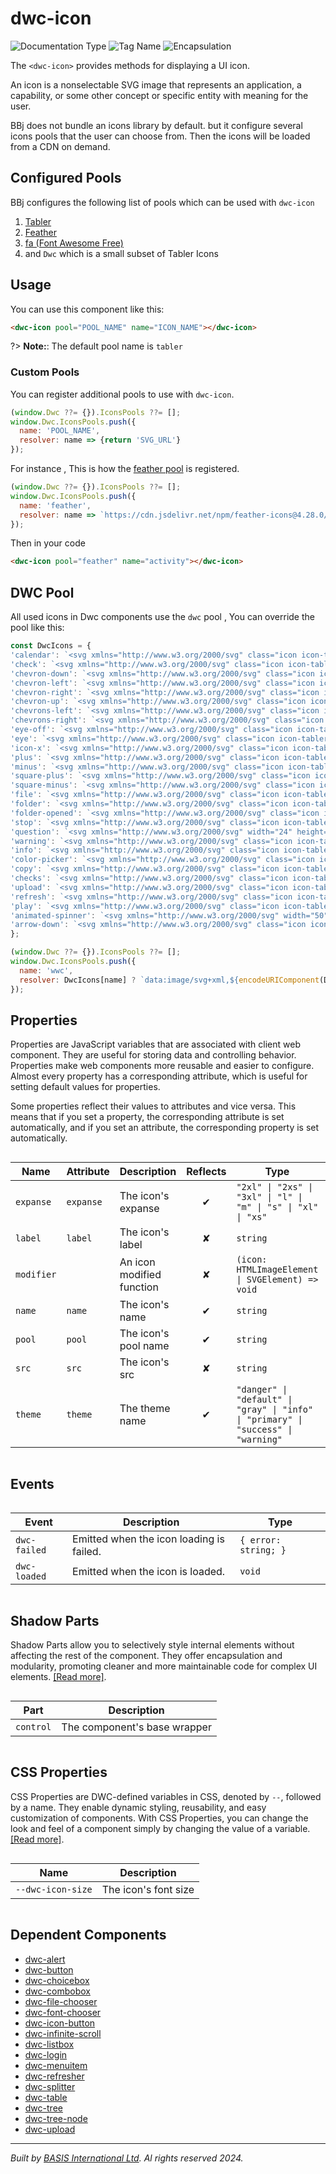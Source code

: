 # dwc-icon
![Documentation Type](https://img.shields.io/badge/Documentation-web--components-%23006aff) ![Tag Name](https://img.shields.io/badge/Component-dwc--icon-%23006aff)  ![Encapsulation](https://img.shields.io/badge/Encapsulation-shadow-%23006aff)

The `<dwc-icon>` provides methods for displaying a UI icon.

An icon is a nonselectable SVG image that represents an application, a capability, or some other concept or
specific entity with meaning for the user.

BBj does not bundle an icons library by default. but it configure several icons pools that the user can choose from.
Then the icons will be loaded from a CDN on demand.


## Configured Pools

BBj configures the following list of pools which can be used with `dwc-icon`

1. [Tabler](https://tabler-icons.io/)
2. [Feather](https://feathericons.com/)
3. [fa (Font Awesome Free)](https://fontawesome.com/)
4. and `Dwc` which is a small subset of Tabler Icons


## Usage

You can use this component like this:

```html
<dwc-icon pool="POOL_NAME" name="ICON_NAME"></dwc-icon>
```

?> **Note:**: The default pool name is `tabler`

### Custom Pools

You can register additional pools to use with `dwc-icon`.

```javascript
(window.Dwc ??= {}).IconsPools ??= [];
window.Dwc.IconsPools.push({
  name: 'POOL_NAME',
  resolver: name => {return 'SVG_URL'}
});
````

For instance , This is how the [feather pool](https://feathericons.com/) is registered.
```javascript
(window.Dwc ??= {}).IconsPools ??= [];
window.Dwc.IconsPools.push({
  name: 'feather',
  resolver: name => `https://cdn.jsdelivr.net/npm/feather-icons@4.28.0/dist/icons/${name}.svg`
});
````

Then in your code

```html
<dwc-icon pool="feather" name="activity"></dwc-icon>
```

## DWC Pool

All used icons in Dwc components use the `dwc` pool , You can override the pool like this:

``` javascript
const DwcIcons = {
'calendar': `<svg xmlns="http://www.w3.org/2000/svg" class="icon icon-tabler icon-tabler-calendar" width="24" height="24" viewBox="0 0 24 24" stroke-width="2" stroke="currentColor" fill="none" stroke-linecap="round" stroke-linejoin="round"> <path stroke="none" d="M0 0h24v24H0z" fill="none"/> <rect x="4" y="5" width="16" height="16" rx="2"/> <line x1="16" y1="3" x2="16" y2="7"/> <line x1="8" y1="3" x2="8" y2="7"/> <line x1="4" y1="11" x2="20" y2="11"/> <line x1="11" y1="15" x2="12" y2="15"/> <line x1="12" y1="15" x2="12" y2="18"/></svg>`,
'check': `<svg xmlns="http://www.w3.org/2000/svg" class="icon icon-tabler icon-tabler-check" width="24" height="24" viewBox="0 0 24 24" stroke-width="2" stroke="currentColor" fill="none" stroke-linecap="round" stroke-linejoin="round"> <path stroke="none" d="M0 0h24v24H0z" fill="none"/> <path d="M5 12l5 5l10 -10"/></svg>`,
'chevron-down': `<svg xmlns="http://www.w3.org/2000/svg" class="icon icon-tabler icon-tabler-chevron-down" width="24" height="24" viewBox="0 0 24 24" stroke-width="2" stroke="currentColor" fill="none" stroke-linecap="round" stroke-linejoin="round"> <path stroke="none" d="M0 0h24v24H0z" fill="none"/> <polyline points="6 9 12 15 18 9"/></svg>`,
'chevron-left': `<svg xmlns="http://www.w3.org/2000/svg" class="icon icon-tabler icon-tabler-chevron-left" width="24" height="24" viewBox="0 0 24 24" stroke-width="2" stroke="currentColor" fill="none" stroke-linecap="round" stroke-linejoin="round"> <path stroke="none" d="M0 0h24v24H0z" fill="none"/> <polyline points="15 6 9 12 15 18"/></svg>`,
'chevron-right': `<svg xmlns="http://www.w3.org/2000/svg" class="icon icon-tabler icon-tabler-chevron-right" width="24" height="24" viewBox="0 0 24 24" stroke-width="2" stroke="currentColor" fill="none" stroke-linecap="round" stroke-linejoin="round"> <path stroke="none" d="M0 0h24v24H0z" fill="none"/> <polyline points="9 6 15 12 9 18"/></svg>`,
'chevron-up': `<svg xmlns="http://www.w3.org/2000/svg" class="icon icon-tabler icon-tabler-chevron-up" width="24" height="24" viewBox="0 0 24 24" stroke-width="2" stroke="currentColor" fill="none" stroke-linecap="round" stroke-linejoin="round"> <path stroke="none" d="M0 0h24v24H0z" fill="none"/> <polyline points="6 15 12 9 18 15"/></svg>`,
'chevrons-left': `<svg xmlns="http://www.w3.org/2000/svg" class="icon icon-tabler icon-tabler-chevrons-left" width="24" height="24" viewBox="0 0 24 24" stroke-width="2" stroke="currentColor" fill="none" stroke-linecap="round" stroke-linejoin="round"><path stroke="none" d="M0 0h24v24H0z" fill="none"></path><polyline points="11 7 6 12 11 17"></polyline><polyline points="17 7 12 12 17 17"></polyline></svg>`,
'chevrons-right': `<svg xmlns="http://www.w3.org/2000/svg" class="icon icon-tabler icon-tabler-chevrons-right" width="24" height="24" viewBox="0 0 24 24" stroke-width="2" stroke="currentColor" fill="none" stroke-linecap="round" stroke-linejoin="round"><path stroke="none" d="M0 0h24v24H0z" fill="none"></path><polyline points="7 7 12 12 7 17"></polyline><polyline points="13 7 18 12 13 17"></polyline></svg>`,
'eye-off': `<svg xmlns="http://www.w3.org/2000/svg" class="icon icon-tabler icon-tabler-eye-off" width="24" height="24" viewBox="0 0 24 24" stroke-width="2" stroke="currentColor" fill="none" stroke-linecap="round" stroke-linejoin="round"> <path stroke="none" d="M0 0h24v24H0z" fill="none"/> <line x1="3" y1="3" x2="21" y2="21"/> <path d="M10.584 10.587a2 2 0 0 0 2.828 2.83"/> <path d="M9.363 5.365a9.466 9.466 0 0 1 2.637 -.365c4 0 7.333 2.333 10 7c-.778 1.361 -1.612 2.524 -2.503 3.488m-2.14 1.861c-1.631 1.1 -3.415 1.651 -5.357 1.651c-4 0 -7.333 -2.333 -10 -7c1.369 -2.395 2.913 -4.175 4.632 -5.341"/></svg>`,
'eye': `<svg xmlns="http://www.w3.org/2000/svg" class="icon icon-tabler icon-tabler-eye" width="24" height="24" viewBox="0 0 24 24" stroke-width="2" stroke="currentColor" fill="none" stroke-linecap="round" stroke-linejoin="round"> <path stroke="none" d="M0 0h24v24H0z" fill="none"/> <circle cx="12" cy="12" r="2"/> <path d="M22 12c-2.667 4.667 -6 7 -10 7s-7.333 -2.333 -10 -7c2.667 -4.667 6 -7 10 -7s7.333 2.333 10 7"/></svg>`,
'icon-x': `<svg xmlns="http://www.w3.org/2000/svg" class="icon icon-tabler icon-tabler-x" width="24" height="24" viewBox="0 0 24 24" stroke-width="2" stroke="currentColor" fill="none" stroke-linecap="round" stroke-linejoin="round"> <path stroke="none" d="M0 0h24v24H0z" fill="none"/> <line x1="18" y1="6" x2="6" y2="18"/> <line x1="6" y1="6" x2="18" y2="18"/></svg>`,
'plus': `<svg xmlns="http://www.w3.org/2000/svg" class="icon icon-tabler icon-tabler-plus" width="24" height="24" viewBox="0 0 24 24" stroke-width="2" stroke="currentColor" fill="none" stroke-linecap="round" stroke-linejoin="round"><path stroke="none" d="M0 0h24v24H0z" fill="none"/><line x1="12" y1="5" x2="12" y2="19" /><line x1="5" y1="12" x2="19" y2="12" /></svg>`,
'minus': `<svg xmlns="http://www.w3.org/2000/svg" class="icon icon-tabler icon-tabler-minus" width="24" height="24" viewBox="0 0 24 24" stroke-width="2" stroke="currentColor" fill="none" stroke-linecap="round" stroke-linejoin="round"><path stroke="none" d="M0 0h24v24H0z" fill="none"/><line x1="5" y1="12" x2="19" y2="12" /></svg>`,
'square-plus': `<svg xmlns="http://www.w3.org/2000/svg" class="icon icon-tabler icon-tabler-square-plus" width="24" height="24" viewBox="0 0 24 24" stroke-width="2" stroke="currentColor" fill="none" stroke-linecap="round" stroke-linejoin="round"><path stroke="none" d="M0 0h24v24H0z" fill="none"></path><rect x="4" y="4" width="16" height="16" rx="2"></rect><line x1="9" y1="12" x2="15" y2="12"></line><line x1="12" y1="9" x2="12" y2="15"></line></svg>`,
'square-minus': `<svg xmlns="http://www.w3.org/2000/svg" class="icon icon-tabler icon-tabler-square-minus" width="24" height="24" viewBox="0 0 24 24" stroke-width="2" stroke="currentColor" fill="none" stroke-linecap="round" stroke-linejoin="round"><path stroke="none" d="M0 0h24v24H0z" fill="none"></path><rect x="4" y="4" width="16" height="16" rx="2"></rect><line x1="9" y1="12" x2="15" y2="12"></line></svg>`,
'file': `<svg xmlns="http://www.w3.org/2000/svg" class="icon icon-tabler icon-tabler-file-text" width="24" height="24" viewBox="0 0 24 24" stroke-width="2" stroke="currentColor" fill="none" stroke-linecap="round" stroke-linejoin="round"><path stroke="none" d="M0 0h24v24H0z" fill="none"/><path d="M14 3v4a1 1 0 0 0 1 1h4" /><path d="M17 21h-10a2 2 0 0 1 -2 -2v-14a2 2 0 0 1 2 -2h7l5 5v11a2 2 0 0 1 -2 2z" /><line x1="9" y1="9" x2="10" y2="9" /><line x1="9" y1="13" x2="15" y2="13" /><line x1="9" y1="17" x2="15" y2="17" /></svg>`,
'folder': `<svg xmlns="http://www.w3.org/2000/svg" class="icon icon-tabler icon-tabler-folder" width="24" height="24" viewBox="0 0 24 24" stroke-width="2" stroke="currentColor" fill="none" stroke-linecap="round" stroke-linejoin="round"><path stroke="none" d="M0 0h24v24H0z" fill="none"/><path d="M5 4h4l3 3h7a2 2 0 0 1 2 2v8a2 2 0 0 1 -2 2h-14a2 2 0 0 1 -2 -2v-11a2 2 0 0 1 2 -2" /></svg>`,
'folder-opened': `<svg xmlns="http://www.w3.org/2000/svg" class="icon icon-tabler icon-tabler-folder-minus" width="24" height="24" viewBox="0 0 24 24" stroke-width="2" stroke="currentColor" fill="none" stroke-linecap="round" stroke-linejoin="round"><path stroke="none" d="M0 0h24v24H0z" fill="none"/><path d="M5 4h4l3 3h7a2 2 0 0 1 2 2v8a2 2 0 0 1 -2 2h-14a2 2 0 0 1 -2 -2v-11a2 2 0 0 1 2 -2" /><line x1="9" y1="13" x2="15" y2="13" /></svg>`,
'stop': `<svg xmlns="http://www.w3.org/2000/svg" class="icon icon-tabler icon-tabler-hand-stop" width="24" height="24" viewBox="0 0 24 24" stroke-width="2" stroke="currentColor" fill="none" stroke-linecap="round" stroke-linejoin="round"><path stroke="none" d="M0 0h24v24H0z" fill="none"></path><path d="M8 13v-7.5a1.5 1.5 0 0 1 3 0v6.5"></path><path d="M11 5.5v-2a1.5 1.5 0 1 1 3 0v8.5"></path><path d="M14 5.5a1.5 1.5 0 0 1 3 0v6.5"></path><path d="M17 7.5a1.5 1.5 0 0 1 3 0v8.5a6 6 0 0 1 -6 6h-2h.208a6 6 0 0 1 -5.012 -2.7a69.74 69.74 0 0 1 -.196 -.3c-.312 -.479 -1.407 -2.388 -3.286 -5.728a1.5 1.5 0 0 1 .536 -2.022a1.867 1.867 0 0 1 2.28 .28l1.47 1.47"></path></svg>`,
'question': `<svg xmlns="http://www.w3.org/2000/svg" width="24" height="24" viewBox="0 0 24 24" fill="none" stroke="currentColor" stroke-width="2" stroke-linecap="round" stroke-linejoin="round" class="feather feather-help-circle"><circle cx="12" cy="12" r="10"></circle><path d="M9.09 9a3 3 0 0 1 5.83 1c0 2-3 3-3 3"></path><line x1="12" y1="17" x2="12.01" y2="17"></line></svg>`,
'warning': `<svg xmlns="http://www.w3.org/2000/svg" class="icon icon-tabler icon-tabler-alert-triangle" width="24" height="24" viewBox="0 0 24 24" stroke-width="2" stroke="currentColor" fill="none" stroke-linecap="round" stroke-linejoin="round"><path stroke="none" d="M0 0h24v24H0z" fill="none"></path><path d="M12 9v2m0 4v.01"></path><path d="M5 19h14a2 2 0 0 0 1.84 -2.75l-7.1 -12.25a2 2 0 0 0 -3.5 0l-7.1 12.25a2 2 0 0 0 1.75 2.75"></path></svg>`,
'info': `<svg xmlns="http://www.w3.org/2000/svg" class="icon icon-tabler icon-tabler-info-circle" width="24" height="24" viewBox="0 0 24 24" stroke-width="2" stroke="currentColor" fill="none" stroke-linecap="round" stroke-linejoin="round"><path stroke="none" d="M0 0h24v24H0z" fill="none"></path><circle cx="12" cy="12" r="9"></circle><line x1="12" y1="8" x2="12.01" y2="8"></line><polyline points="11 12 12 12 12 16 13 16"></polyline></svg>`,
'color-picker': `<svg xmlns="http://www.w3.org/2000/svg" class="icon icon-tabler icon-tabler-color-picker" width="24" height="24" viewBox="0 0 24 24" stroke-width="2" stroke="currentColor" fill="none" stroke-linecap="round" stroke-linejoin="round"><path stroke="none" d="M0 0h24v24H0z" fill="none"></path><path d="M11 7l6 6"></path><path d="M4 16l11.7 -11.7a1 1 0 0 1 1.4 0l2.6 2.6a1 1 0 0 1 0 1.4l-11.7 11.7h-4v-4z"></path></svg>`,
'copy': `<svg xmlns="http://www.w3.org/2000/svg" class="icon icon-tabler icon-tabler-copy" width="24" height="24" viewBox="0 0 24 24" stroke-width="2" stroke="currentColor" fill="none" stroke-linecap="round" stroke-linejoin="round"><path stroke="none" d="M0 0h24v24H0z" fill="none"></path><rect x="8" y="8" width="12" height="12" rx="2"></rect><path d="M16 8v-2a2 2 0 0 0 -2 -2h-8a2 2 0 0 0 -2 2v8a2 2 0 0 0 2 2h2"></path></svg>`,
'checks': `<svg xmlns="http://www.w3.org/2000/svg" class="icon icon-tabler icon-tabler-checks" width="24" height="24" viewBox="0 0 24 24" stroke-width="2" stroke="currentColor" fill="none" stroke-linecap="round" stroke-linejoin="round"><path stroke="none" d="M0 0h24v24H0z" fill="none"></path><path d="M7 12l5 5l10 -10"></path><path d="M2 12l5 5m5 -5l5 -5"></path></svg>`,
'upload': `<svg xmlns="http://www.w3.org/2000/svg" class="icon icon-tabler icon-tabler-upload" width="24" height="24" viewBox="0 0 24 24" stroke-width="1" stroke="currentColor" fill="none" stroke-linecap="round" stroke-linejoin="round"><path stroke="none" d="M0 0h24v24H0z" fill="none"></path><path d="M4 17v2a2 2 0 0 0 2 2h12a2 2 0 0 0 2 -2v-2"></path><polyline points="7 9 12 4 17 9"></polyline><line x1="12" y1="4" x2="12" y2="16"></line></svg>`,
'refresh': `<svg xmlns="http://www.w3.org/2000/svg" class="icon icon-tabler icon-tabler-rotate" width="24" height="24" viewBox="0 0 24 24" stroke-width="2" stroke="currentColor" fill="none" stroke-linecap="round" stroke-linejoin="round"><path stroke="none" d="M0 0h24v24H0z" fill="none"></path><path d="M19.95 11a8 8 0 1 0 -.5 4m.5 5v-5h-5"></path></svg>`,
'play': `<svg xmlns="http://www.w3.org/2000/svg" class="icon icon-tabler icon-tabler-player-play" width="24" height="24" viewBox="0 0 24 24" stroke-width="2" stroke="currentColor" fill="none" stroke-linecap="round" stroke-linejoin="round"><path stroke="none" d="M0 0h24v24H0z" fill="none"></path><path d="M7 4v16l13 -8z"></path></svg>`,
'animated-spinner': `<svg xmlns="http://www.w3.org/2000/svg" width="50" height="50" viewBox="0 0 50 50" ><path fill="currentColor" d="M25,5A20.14,20.14,0,0,1,45,22.88a2.51,2.51,0,0,0,2.49,2.26h0A2.52,2.52,0,0,0,50,22.33a25.14,25.14,0,0,0-50,0,2.52,2.52,0,0,0,2.5,2.81h0A2.51,2.51,0,0,0,5,22.88,20.14,20.14,0,0,1,25,5Z"><animateTransform attributeName="transform" type="rotate" from="0 25 25" to="360 25 25" dur="0.5s" repeatCount="indefinite"/></path></svg>`,
'arrow-down': `<svg xmlns="http://www.w3.org/2000/svg" class="icon icon-tabler icon-tabler-arrow-down" width="24" height="24" viewBox="0 0 24 24" stroke-width="2" stroke="currentColor" fill="none" stroke-linecap="round" stroke-linejoin="round"> <path stroke="none" d="M0 0h24v24H0z" fill="none"/> <line x1="12" y1="5" x2="12" y2="19"/> <line x1="18" y1="13" x2="12" y2="19"/> <line x1="6" y1="13" x2="12" y2="19"/></svg>`,
};

(window.Dwc ??= {}).IconsPools ??= [];
window.Dwc.IconsPools.push({
  name: 'wwc',
  resolver: DwcIcons[name] ? `data:image/svg+xml,${encodeURIComponent(DwcIcons[name])}` : ''
});
```


## Properties 


Properties are JavaScript variables that are associated with client web component.
They are useful for storing data and controlling behavior. Properties make web components more reusable and easier to configure.
Almost every property has a corresponding attribute, which is useful for setting default values for properties.

Some properties reflect their values to attributes and vice versa. This means that if you set a property, the corresponding attribute is set automatically, and if you set an attribute, the corresponding property is set automatically.
<div style="overflow-x: auto;">

| Name         | Attribute   | Description               | Reflects | Type                                                                                 | Default       |
| ------------ | ----------- | ------------------------- | :------: | ------------------------------------------------------------------------------------ | ------------- |
| ``expanse``  | ``expanse`` | The icon's expanse        | &#x2714; | ``"2xl" \| "2xs" \| "3xl" \| "l" \| "m" \| "s" \| "xl" \| "xs"``                     | ``'xs'``      |
| ``label``    | ``label``   | The icon's label          | &#x2718; | ``string``                                                                           |               |
| ``modifier`` |             | An icon modified function | &#x2718; | ``(icon: HTMLImageElement \| SVGElement) => void``                                   |               |
| ``name``     | ``name``    | The icon's name           | &#x2714; | ``string``                                                                           |               |
| ``pool``     | ``pool``    | The icon's pool name      | &#x2714; | ``string``                                                                           | ``'tabler'``  |
| ``src``      | ``src``     | The icon's src            | &#x2718; | ``string``                                                                           |               |
| ``theme``    | ``theme``   | The theme name            | &#x2714; | ``"danger" \| "default" \| "gray" \| "info" \| "primary" \| "success" \| "warning"`` | ``'default'`` |


</div>

## Events

<div style="overflow-x: auto;">

| Event          | Description                              | Type                   |
| -------------- | ---------------------------------------- | ---------------------- |
| ``dwc-failed`` | Emitted when the icon loading is failed. | ``{ error: string; }`` |
| ``dwc-loaded`` | Emitted when the icon is loaded.         | ``void``               |


</div>

## Shadow Parts


Shadow Parts allow you to selectively style internal elements without affecting the rest of the component.
They offer encapsulation and modularity, promoting cleaner and more maintainable code for complex UI elements. [[Read more]](theme-engine/css-shadow-parts).
<div style="overflow-x: auto;">

| Part        | Description                  |
| ----------- | ---------------------------- |
| ``control`` | The component's base wrapper |


</div>

## CSS Properties


CSS Properties are DWC-defined variables in CSS, denoted by `--`, followed by a name.
They enable dynamic styling, reusability, and easy customization of components.
With CSS Properties, you can change the look and feel of a component simply by changing the value of a variable.
[[Read more]](theme-engine/css-variables).
<div style="overflow-x: auto;">

| Name                | Description          |
| ------------------- | -------------------- |
| ``--dwc-icon-size`` | The icon's font size |


</div>

## Dependent Components

- [dwc-alert](web-components/dwc-alert.md)
- [dwc-button](web-components/dwc-button.md)
- [dwc-choicebox](web-components/dwc-choicebox.md)
- [dwc-combobox](web-components/dwc-combobox.md)
- [dwc-file-chooser](web-components/dwc-file-chooser.md)
- [dwc-font-chooser](web-components/dwc-font-chooser.md)
- [dwc-icon-button](web-components/dwc-icon-button.md)
- [dwc-infinite-scroll](web-components/dwc-infinite-scroll.md)
- [dwc-listbox](web-components/dwc-listbox.md)
- [dwc-login](web-components/dwc-login.md)
- [dwc-menuitem](web-components/dwc-menuitem.md)
- [dwc-refresher](web-components/dwc-refresher.md)
- [dwc-splitter](web-components/dwc-splitter.md)
- [dwc-table](web-components/dwc-table.md)
- [dwc-tree](web-components/dwc-tree.md)
- [dwc-tree-node](web-components/dwc-tree-node.md)
- [dwc-upload](web-components/dwc-upload.md)


----------------------------------------------
*Built by [BASIS International Ltd](https://www.basis.cloud/). Al rights reserved 2024.*

